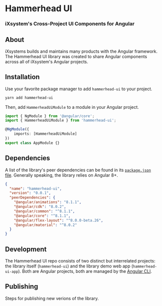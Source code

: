 # Hammerhead UI

### iXsystem's Cross-Project UI Components for Angular

## About

iXsystems builds and maintains many products with the Angular framework. The Hammerhead UI library was created to share Angular components across all of iXsystem's Angular projects.

## Installation

Use your favorite package manager to add `hammerhead-ui` to your project.

```sh
yarn add hammerhead-ui
```

Then, add `HammerheadUiModule` to a module in your Angular project.

```ts
import { NgModule } from '@angular/core';
import { HammerheadUiModule } from 'hammerhead-ui';

@NgModule({
    imports: [HammerheadUiModule]
})
export class AppModule {}
```

## Dependencies

A list of the library's peer dependencies can be found in its [`package.json` file](https://github.com/iXsystems/hammerhead-ui/blob/master/projects/hammerhead-ui/package.json). Generally speaking, the library relies on Angular 8+.
```json
{
  "name": "hammerhead-ui",
  "version": "0.0.1",
  "peerDependencies": {
    "@angular/animations": "8.1.1",
    "@angular/cdk": "8.0.2",
    "@angular/common": "^8.1.1",
    "@angular/core": "^8.1.1",
    "@angular/flex-layout": "^8.0.0-beta.26",
    "@angular/material": "^8.0.2"
  }
}

``` 

## Development

The Hammerhead UI repo consists of two distinct but interrelated projects: the library itself (`hammerhead-ui`) and the library demo web app (`hammerhead-ui-app`). Both are Angular projects, both are managed by the [Angular CLI](https://cli.angular.io/).

## Publishing

Steps for publishing new verions of the library.
